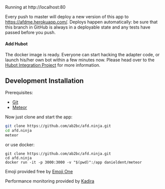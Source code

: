 Running at http://localhost:80

Every push to master will deploy a new version of this app to https://afdme.herokuapp.com/.
Deploys happen automatically: be sure that this branch in GitHub is always in a deployable state and any tests have passed before you push.

#### Add Hubot

The docker image is ready.
Everyone can start hacking the adapter code, or launch his/her own bot within a few minutes now.
Please head over to the [Hubot Integration Project](https://github.com/RocketChat/hubot-rocketchat) for more information.

## Development Installation

Prerequisites:

* [Git](http://git-scm.com/book/en/v2/Getting-Started-Installing-Git)
* [Meteor](https://www.meteor.com/install)

Now just clone and start the app:

```sh
git clone https://github.com/ab2bc/afd.ninja.git
cd afd.ninja
meteor
```

or use docker:

```
git clone https://github.com/ab2bc/afd.ninja.git
cd afd.ninja
docker run -it -p 3000:3000 -v "$(pwd)":/app danieldent/meteor
```

Emoji provided free by [Emoji One](http://emojione.com)

Performance monitoring provided by [Kadira](https://kadira.io/)
